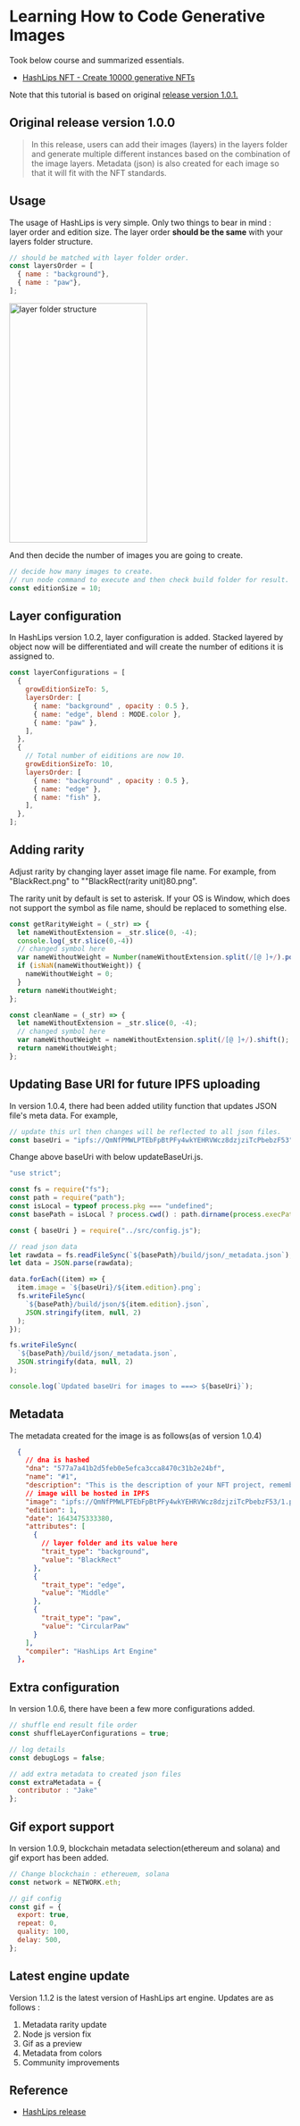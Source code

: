 # Learning How to Code Generative Images
Took below course and summarized essentials.

- [HashLips NFT - Create 10000 generative NFTs](https://www.youtube.com/watch?v=vFY_E3IP6OU&list=PLvfQp12V0hS1PWDxlrfASk0Mq6AbC5n5f&index=1)

Note that this tutorial is based on original [release version 1.0.1.](https://github.com/HashLips/hashlips_art_engine/releases/tag/v1.0.0_update)

## Original release version 1.0.0
> In this release, users can add their images (layers) in the layers folder and generate multiple different instances based on the combination of the image layers. Metadata (json) is also created for each image so that it will fit with the NFT standards.

## Usage
The usage of HashLips is very simple. Only two things to bear in mind : layer order and edition size. The layer order **should be the same** with your layers folder structure. 

```js 
// should be matched with layer folder order. 
const layersOrder = [
  { name : "background"}, 
  { name : "paw"}, 
];
```

<img src="../reference/layer-order.png" height=429 width=247 alt="layer folder structure" />

And then decide the number of images you are going to create. 

```js
// decide how many images to create. 
// run node command to execute and then check build folder for result. 
const editionSize = 10;
```

## Layer configuration
In HashLips version 1.0.2, layer configuration is added. Stacked layered by object now will be differentiated and will create the number of editions it is assigned to. 

```js
const layerConfigurations = [
  {
    growEditionSizeTo: 5,
    layersOrder: [
      { name: "background" , opacity : 0.5 },
      { name: "edge", blend : MODE.color },
      { name: "paw" },
    ],
  },
  {
    // Total number of eiditions are now 10.
    growEditionSizeTo: 10,
    layersOrder: [
      { name: "background" , opacity : 0.5 },
      { name: "edge" },
      { name: "fish" },
    ],
  },
];

```

## Adding rarity
Adjust rarity by changing layer asset image file name. For example, from "BlackRect.png" to ""BlackRect(rarity unit)80.png".

The rarity unit by default is set to asterisk. If your OS is Window, which does not support the symbol as file name, should be replaced to something else. 

```js
const getRarityWeight = (_str) => {
  let nameWithoutExtension = _str.slice(0, -4);
  console.log(_str.slice(0,-4))
  // changed symbol here
  var nameWithoutWeight = Number(nameWithoutExtension.split(/[@ ]+/).pop());
  if (isNaN(nameWithoutWeight)) {
    nameWithoutWeight = 0;
  }
  return nameWithoutWeight;
};

const cleanName = (_str) => {
  let nameWithoutExtension = _str.slice(0, -4);
  // changed symbol here
  var nameWithoutWeight = nameWithoutExtension.split(/[@ ]+/).shift();
  return nameWithoutWeight;
};
```

## Updating Base URI for future IPFS uploading
In version 1.0.4, there had been added utility function that updates JSON file's meta data. For example, 

```js 
// update this url then changes will be reflected to all json files. 
const baseUri = "ipfs://QmNfPMWLPTEbFpBtPFy4wkYEHRVWcz8dzjziTcPbebzF53";
```

Change above baseUri with below updateBaseUri.js. 

```js 
"use strict";

const fs = require("fs");
const path = require("path");
const isLocal = typeof process.pkg === "undefined";
const basePath = isLocal ? process.cwd() : path.dirname(process.execPath);

const { baseUri } = require("../src/config.js");

// read json data
let rawdata = fs.readFileSync(`${basePath}/build/json/_metadata.json`);
let data = JSON.parse(rawdata);

data.forEach((item) => {
  item.image = `${baseUri}/${item.edition}.png`;
  fs.writeFileSync(
    `${basePath}/build/json/${item.edition}.json`,
    JSON.stringify(item, null, 2)
  );
});

fs.writeFileSync(
  `${basePath}/build/json/_metadata.json`,
  JSON.stringify(data, null, 2)
);

console.log(`Updated baseUri for images to ===> ${baseUri}`);

```

## Metadata
The metadata created for the image is as follows(as of version 1.0.4)

```json
  {
    // dna is hashed
    "dna": "577a7a41b2d5feb0e5efca3cca8470c31b2e24bf",
    "name": "#1",
    "description": "This is the description of your NFT project, remember to replace this",
    // image will be hosted in IPFS
    "image": "ipfs://QmNfPMWLPTEbFpBtPFy4wkYEHRVWcz8dzjziTcPbebzF53/1.png",
    "edition": 1,
    "date": 1643475333380,
    "attributes": [
      {
        // layer folder and its value here
        "trait_type": "background",
        "value": "BlackRect"
      },
      {
        "trait_type": "edge",
        "value": "Middle"
      },
      {
        "trait_type": "paw",
        "value": "CircularPaw"
      }
    ],
    "compiler": "HashLips Art Engine"
  },
```

## Extra configuration
In version 1.0.6, there have been a few more configurations added. 

```js
// shuffle end result file order
const shuffleLayerConfigurations = true;

// log details
const debugLogs = false;

// add extra metadata to created json files
const extraMetadata = {
  contributor : "Jake"
};
```

## Gif export support
In version 1.0.9, blockchain metadata selection(ethereum and solana) and gif export has been added. 

```js
// Change blockchain : ethereuem, solana
const network = NETWORK.eth;

// gif config
const gif = {
  export: true,
  repeat: 0,
  quality: 100,
  delay: 500,
};
```

## Latest engine update
Version 1.1.2 is the latest version of HashLips art engine. Updates are as follows : 

1. Metadata rarity update
2. Node js version fix
3. Gif as a preview
4. Metadata from colors
5. Community improvements


## Reference
- [HashLips release](https://github.com/HashLips/hashlips_art_engine/releases?page=2)